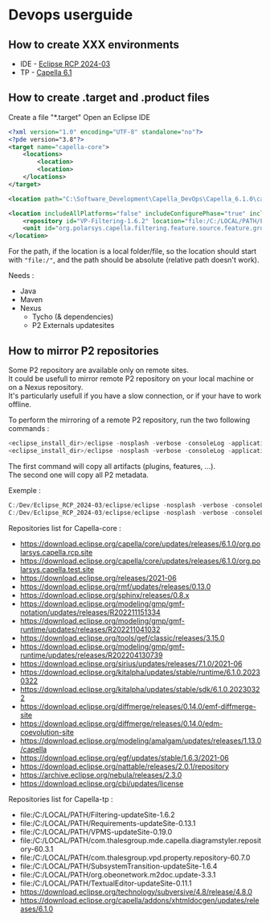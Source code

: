 # Devops userguide
## How to create XXX environments
* IDE - [Eclipse RCP 2024-03](https://www.eclipse.org/downloads/packages/release/2024-03/r/eclipse-ide-rcp-and-rap-developers)
* TP - [Capella 6.1](https://download.eclipse.org/capella/core/products/releases/6.1.0/)

## How to create .target and .product files
Create a file "*.target"
Open an Eclipse IDE
```xml
<?xml version="1.0" encoding="UTF-8" standalone="no"?>
<?pde version="3.8"?>
<target name="capella-core">
    <locations>
        <location>
        <location>
    </locations>
</target>
```

```xml
<location path="C:\Software_Development\Capella_DevOps\Capella_6.1.0\capella" type="Directory"/>
```

```xml
<location includeAllPlatforms="false" includeConfigurePhase="true" includeMode="planner" includeSource="true" type="InstallableUnit">
	<repository id="VP-Filtering-1.6.2" location="file:/C:/LOCAL/PATH/Filtering-updateSite-1.6.2"/>
	<unit id="org.polarsys.capella.filtering.feature.source.feature.group"/>
</location>
```

For the path, if the location is a local folder/file, so the location should start with `"file:/"`, and the path should be absolute (relative path doesn't work).

Needs :
* Java
* Maven
* Nexus
    * Tycho (& dependencies)
    * P2 Externals updatesites


## How to mirror P2 repositories  
Some P2 repository are available only on remote sites.  
It could be usefull to mirror remote P2 repository on your local machine or on a Nexus repository.  
It's particularly usefull if you have a slow connection, or if your have to work offline.

To perform the mirroring of a remote P2 repository, run the two following commands :
```powershell
<eclipse_install_dir>/eclipse -nosplash -verbose -consoleLog -application org.eclipse.equinox.p2.artifact.repository.mirrorApplication -source <remote_site> -destination<local_folder>
<eclipse_install_dir>/eclipse -nosplash -verbose -consoleLog -application org.eclipse.equinox.p2.metadata.repository.mirrorApplication -source <remote_site> -destination<local_folder>
```

The first command will copy all artifacts (plugins, features, ...).  
The second one will copy all P2 metadata.  

Exemple :
```powershell
C:/Dev/Eclipse_RCP_2024-03/eclipse/eclipse -nosplash -verbose -consoleLog -application org.eclipse.equinox.p2.artifact.repository.mirrorApplication -source "https://download.eclipse.org/capella/core/updates/releases/6.1.0/org.polarsys.capella.rcp.site/" -destination "C:/P2_Mirroring/CapellaSite"
C:/Dev/Eclipse_RCP_2024-03/eclipse/eclipse -nosplash -verbose -consoleLog -application org.eclipse.equinox.p2.metadata.repository.mirrorApplication -source "https://download.eclipse.org/capella/core/updates/releases/6.1.0/org.polarsys.capella.rcp.site/" -destination "C:/P2_Mirroring/CapellaSite"
```

Repositories list for Capella-core :
* https://download.eclipse.org/capella/core/updates/releases/6.1.0/org.polarsys.capella.rcp.site
* https://download.eclipse.org/capella/core/updates/releases/6.1.0/org.polarsys.capella.test.site
* https://download.eclipse.org/releases/2021-06
* https://download.eclipse.org/rmf/updates/releases/0.13.0
* https://download.eclipse.org/sphinx/releases/0.8.x
* https://download.eclipse.org/modeling/gmp/gmf-notation/updates/releases/R202211151334
* https://download.eclipse.org/modeling/gmp/gmf-runtime/updates/releases/R202211041032
* https://download.eclipse.org/tools/gef/classic/releases/3.15.0
* https://download.eclipse.org/modeling/gmp/gmf-runtime/updates/releases/R202204130739
* https://download.eclipse.org/sirius/updates/releases/7.1.0/2021-06
* https://download.eclipse.org/kitalpha/updates/stable/runtime/6.1.0.20230322
* https://download.eclipse.org/kitalpha/updates/stable/sdk/6.1.0.20230322
* https://download.eclipse.org/diffmerge/releases/0.14.0/emf-diffmerge-site
* https://download.eclipse.org/diffmerge/releases/0.14.0/edm-coevolution-site
* https://download.eclipse.org/modeling/amalgam/updates/releases/1.13.0/capella
* https://download.eclipse.org/egf/updates/stable/1.6.3/2021-06
* https://download.eclipse.org/nattable/releases/2.0.1/repository
* https://archive.eclipse.org/nebula/releases/2.3.0
* https://download.eclipse.org/cbi/updates/license

Repositories list for Capella-tp :
* file:/C:/LOCAL/PATH/Filtering-updateSite-1.6.2
* file:/C:/LOCAL/PATH/Requirements-updateSite-0.13.1
* file:/C:/LOCAL/PATH/VPMS-updateSite-0.19.0
* file:/C:/LOCAL/PATH/com.thalesgroup.mde.capella.diagramstyler.repository-60.3.1
* file:/C:/LOCAL/PATH/com.thalesgroup.vpd.property.repository-60.7.0
* file:/C:/LOCAL/PATH/SubsystemTransition-updateSite-1.6.4
* file:/C:/LOCAL/PATH/org.obeonetwork.m2doc.update-3.3.1
* file:/C:/LOCAL/PATH/TextualEditor-updateSite-0.11.1
* https://download.eclipse.org/technology/subversive/4.8/release/4.8.0
* https://download.eclipse.org/capella/addons/xhtmldocgen/updates/releases/6.1.0





